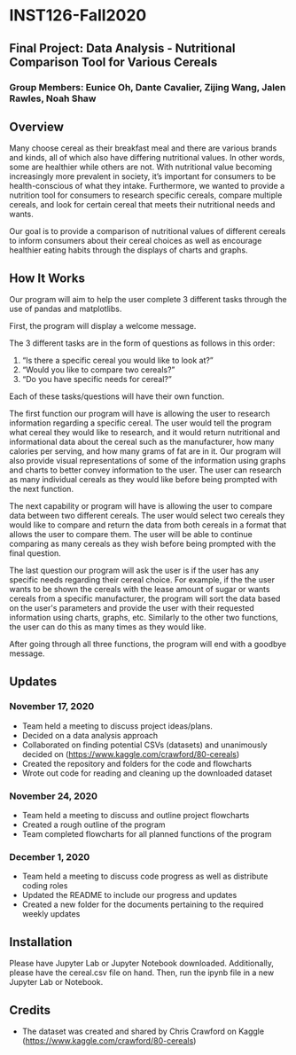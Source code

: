# INST126-Fall2020
## Final Project: Data Analysis - Nutritional Comparison Tool for Various Cereals
### Group Members: Eunice Oh, Dante Cavalier, Zijing Wang, Jalen Rawles, Noah Shaw

## Overview
Many choose cereal as their breakfast meal and there are various brands and kinds, all of which also have differing nutritional values. In other words, some are healthier while others are not. With nutritional value becoming increasingly more prevalent in society, it’s important for consumers to be health-conscious of what they intake. Furthermore, we wanted to provide a nutrition tool for consumers to research specific cereals, compare multiple cereals, and look for certain cereal that meets their nutritional needs and wants.

Our goal is to provide a comparison of nutritional values of different cereals to inform consumers about their cereal choices as well as encourage healthier eating habits through the displays of charts and graphs.

## How It Works
Our program will aim to help the user complete 3 different tasks through the use of pandas and matplotlibs.

First, the program will display a welcome message.

The 3 different tasks are in the form of questions as follows in this order:
1) “Is there a specific cereal you would like to look at?”
2) “Would you like to compare two cereals?”
3) “Do you have specific needs for cereal?”

Each of these tasks/questions will have their own function.

The first function our program will have is allowing the user to research information regarding a specific cereal. The user would tell the program what cereal they would like to research, and it would return nutritional and informational data about the cereal such as the manufacturer, how many calories per serving, and how many grams of fat are in it. Our program will also provide visual representations of some of the information using graphs and charts to better convey information to the user. The user can research as many individual cereals as they would like before being prompted with the next function. 

The next capability or program will have is allowing the user to compare data between two different cereals. The user would select two cereals they would like to compare and return the data from both cereals in a format that allows the user to compare them. The user will be able to continue comparing as many cereals as they wish before being prompted with the final question. 

The last question our program will ask the user is if the user has any specific needs regarding their cereal choice. For example, if the the user wants to be shown the cereals with the lease amount of sugar or wants cereals from a specific manufacturer, the program will sort the data based on the user's parameters and provide the user with their requested information using charts, graphs, etc. Similarly to the other two functions, the user can do this as many times as they would like. 

After going through all three functions, the program will end with a goodbye message. 

## Updates
### November 17, 2020
- Team held a meeting to discuss project ideas/plans.
- Decided on a data analysis approach
- Collaborated on finding potential CSVs (datasets) and unanimously decided on (https://www.kaggle.com/crawford/80-cereals)
- Created the repository and folders for the code and flowcharts
- Wrote out code for reading and cleaning up the downloaded dataset

### November 24, 2020
- Team held a meeting to discuss and outline project flowcharts
- Created a rough outline of the program
- Team completed flowcharts for all planned functions of the program

### December 1, 2020
- Team held a meeting to discuss code progress as well as distribute coding roles
- Updated the README to include our progress and updates
- Created a new folder for the documents pertaining to the required weekly updates

## Installation
Please have Jupyter Lab or Jupyter Notebook downloaded. Additionally, please have the cereal.csv file on hand. Then, run the ipynb file in a new Jupyter Lab or Notebook.

## Credits
- The dataset was created and shared by Chris Crawford on Kaggle (https://www.kaggle.com/crawford/80-cereals)
